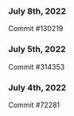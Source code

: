 ### July 8th, 2022

Commit #130219

### July 5th, 2022

Commit #314353


### July 4th, 2022

Commit #72281
